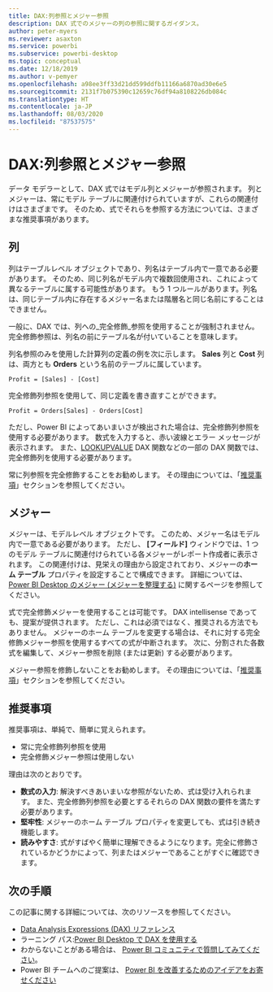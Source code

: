```yaml
---
title: DAX:列参照とメジャー参照
description: DAX 式でのメジャーの列の参照に関するガイダンス。
author: peter-myers
ms.reviewer: asaxton
ms.service: powerbi
ms.subservice: powerbi-desktop
ms.topic: conceptual
ms.date: 12/18/2019
ms.author: v-pemyer
ms.openlocfilehash: a98ee3ff33d21dd599ddfb11166a6870ad30e6e5
ms.sourcegitcommit: 2131f7b075390c12659c76df94a8108226db084c
ms.translationtype: HT
ms.contentlocale: ja-JP
ms.lasthandoff: 08/03/2020
ms.locfileid: "87537575"
---
```

# <a name="dax-column-and-measure-references"></a>DAX:列参照とメジャー参照

データ モデラーとして、DAX 式ではモデル列とメジャーが参照されます。 列とメジャーは、常にモデル テーブルに関連付けられていますが、これらの関連付けはさまざまです。 そのため、式でそれらを参照する方法については、さまざまな推奨事項があります。

## <a name="columns"></a>列

列はテーブルレベル オブジェクトであり、列名はテーブル内で一意である必要があります。 そのため、同じ列名がモデル内で複数回使用され、これによって異なるテーブルに属する可能性があります。 もう 1 つルールがあります。列名は、同じテーブル内に存在するメジャー名または階層名と同じ名前にすることはできません。

一般に、DAX では、列への_完全修飾_参照を使用することが強制されません。 完全修飾参照は、列名の前にテーブル名が付いていることを意味します。

列名参照のみを使用した計算列の定義の例を次に示します。 **Sales** 列と **Cost** 列は、両方とも **Orders** という名前のテーブルに属しています。

```dax
Profit = [Sales] - [Cost]
```

完全修飾列参照を使用して、同じ定義を書き直すことができます。

```dax
Profit = Orders[Sales] - Orders[Cost]
```

ただし、Power BI によってあいまいさが検出された場合は、完全修飾列参照を使用する必要があります。 数式を入力すると、赤い波線とエラー メッセージが表示されます。 また、[LOOKUPVALUE](/dax/lookupvalue-function-dax) DAX 関数などの一部の DAX 関数では、完全修飾列を使用する必要があります。

常に列参照を完全修飾することをお勧めします。 その理由については、「[推奨事項](#recommendations)」セクションを参照してください。

## <a name="measures"></a>メジャー

メジャーは、モデルレベル オブジェクトです。 このため、メジャー名はモデル内で一意である必要があります。 ただし、 **[フィールド]** ウィンドウでは、1 つのモデル テーブルに関連付けられている各メジャーがレポート作成者に表示されます。 この関連付けは、見栄えの理由から設定されており、メジャーの**ホーム テーブル** プロパティを設定することで構成できます。 詳細については、[Power BI Desktop のメジャー (メジャーを整理する)](../transform-model/desktop-measures.md#organizing-your-measures) に関するページを参照してください。

式で完全修飾メジャーを使用することは可能です。 DAX intellisense であっても、提案が提供されます。 ただし、これは必須ではなく、推奨される方法でもありません。 メジャーのホーム テーブルを変更する場合は、それに対する完全修飾メジャー参照を使用するすべての式が中断されます。 次に、分割された各数式を編集して、メジャー参照を削除 (または更新) する必要があります。

メジャー参照を修飾しないことをお勧めします。 その理由については、「[推奨事項](#recommendations)」セクションを参照してください。

## <a name="recommendations"></a>推奨事項

推奨事項は、単純で、簡単に覚えられます。

- 常に完全修飾列参照を使用
- 完全修飾メジャー参照は使用しない

理由は次のとおりです。

- **数式の入力**: 解決すべきあいまいな参照がないため、式は受け入れられます。 また、完全修飾列参照を必要とするそれらの DAX 関数の要件を満たす必要があります。
- **堅牢性**: メジャーのホーム テーブル プロパティを変更しても、式は引き続き機能します。
- **読みやすさ**: 式がすばやく簡単に理解できるようになります。完全に修飾されているかどうかによって、列またはメジャーであることがすぐに確認できます。

## <a name="next-steps"></a>次の手順

この記事に関する詳細については、次のリソースを参照してください。

- [Data Analysis Expressions (DAX) リファレンス](/dax/)
- ラーニング パス:[Power BI Desktop で DAX を使用する](https://docs.microsoft.com/learn/paths/dax-power-bi/)
- わからないことがある場合は、 [Power BI コミュニティで質問してみてください](https://community.powerbi.com/)。
- Power BI チームへのご提案は、 [Power BI を改善するためのアイデアをお寄せください](https://ideas.powerbi.com)
